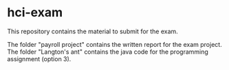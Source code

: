 # hci-exam
This repository contains the material to submit for the exam.

The folder "payroll project" contains the written report for the exam project.
The folder "Langton's ant" contains the java code for the programming assignment (option 3).

